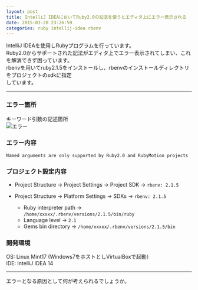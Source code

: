 ```yaml
---
layout: post
title: IntelliJ IDEAにおいてRuby2.0の記法を使うとエディタ上にエラー表示される
date: 2015-01-20 23:26:59
categories: ruby intellij-idea rbenv
---
```

<!-- {% raw %} -->
<p>IntelliJ IDEAを使用しRubyプログラムを行っています。<br>
Ruby2.0からサポートされた記法がエディタ上でエラー表示されてしまい、これを解消できず困っています。<br>
rbenvを用いてruby2.1.5をインストールし、rbenvのインストールディレクトリをプロジェクトのsdkに指定<br>
しています。</p>

<hr>

<h3>エラー箇所</h3>

<p>キーワード引数の記述箇所<br>
<img src="https://i.stack.imgur.com/3SmXq.png" alt="エラー"></p>

<h3>エラー内容</h3>

<p><code>Named arguments are only supported by Ruby2.0 and RubyMotion projects</code></p>

<h3>プロジェクト設定内容</h3>

<ul>
<li><p>Project Structure -> Project Settings -> Project SDK -> <code>rbenv: 2.1.5</code></p></li>
<li><p>Project Structure -> Platform Settings -> SDKs -> <code>rbenv: 2.1.5</code></p>

<ul>
<li>Ruby interpreter path -> <code>/home/xxxxx/.rbenv/versions/2.1.5/bin/ruby</code></li>
<li>Language level -> <code>2.1</code></li>
<li>Gems bin directory -> <code>/home/xxxxx/.rbenv/versions/2.1.5/bin</code></li>
</ul></li>
</ul>

<h3>開発環境</h3>

<p>OS: Linux Mint17 (Windows7をホストとしVirtualBoxで起動）<br>
IDE: IntelliJ IDEA 14</p>

<hr>

<p>エラーとなる原因として何が考えられるでしょうか。</p>
<!-- {% endraw %} -->
